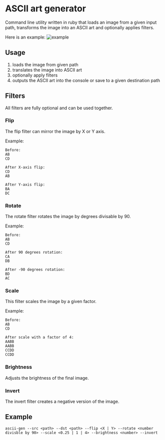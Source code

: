 # ASCII art generator
Command line utility written in ruby that loads an image from a given input path, transforms the image into an ASCII art and optionally applies filters.

Here is an example:
![example](https://i.stack.imgur.com/V0zRq.png)

## Usage
1. loads the image from given path
2. translates the image into ASCII art
3. optionally apply filters
4. outputs the ASCII art into the console or save to a given destination path

## Filters
All filters are fully optional and can be used together.

### Flip
The flip filter can mirror the image by X or Y axis.

Example:
```
Before:
AB
CD

After X-axis flip:
CD
AB

After Y-axis flip:
BA
DC
```

### Rotate
The rotate filter rotates the image by degrees divisable by 90.

Example:
```
Before:
AB
CD

After 90 degrees rotation:
CA
DB

After -90 degrees rotation:
BD
AC
```
### Scale
This filter scales the image by a given factor.

Example:
```
Before:
AB
CD

After scale with a factor of 4:
AABB
AABB
CCDD
CCDD
```
### Brightness
Adjusts the brightness of the final image.

### Invert
The invert filter creates a negative version of the image.

## Example
```
ascii-gen --src <path> --dst <path> --flip <X | Y> --rotate <number divisble by 90> --scale <0.25 | 1 | 4> --brightness <number> --invert
```
